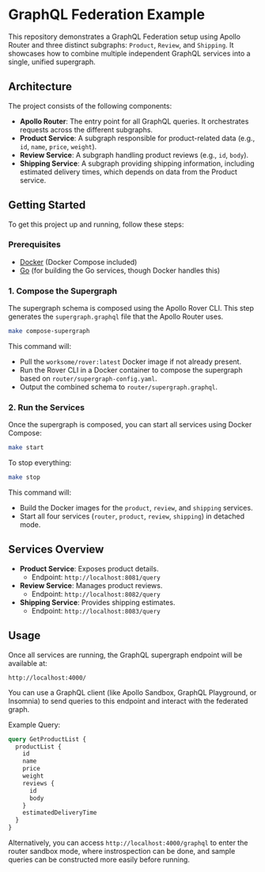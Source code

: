 # GraphQL Federation Example

This repository demonstrates a GraphQL Federation setup using Apollo Router and three distinct subgraphs: `Product`, `Review`, and `Shipping`. It showcases how to combine multiple independent GraphQL services into a single, unified supergraph.

## Architecture

The project consists of the following components:

*   **Apollo Router**: The entry point for all GraphQL queries. It orchestrates requests across the different subgraphs.
*   **Product Service**: A subgraph responsible for product-related data (e.g., `id`, `name`, `price`, `weight`).
*   **Review Service**: A subgraph handling product reviews (e.g., `id`, `body`).
*   **Shipping Service**: A subgraph providing shipping information, including estimated delivery times, which depends on data from the Product service.

## Getting Started

To get this project up and running, follow these steps:

### Prerequisites

*   [Docker](https://www.docker.com/get-started) (Docker Compose included)
*   [Go](https://golang.org/doc/install) (for building the Go services, though Docker handles this)

### 1. Compose the Supergraph

The supergraph schema is composed using the Apollo Rover CLI. This step generates the `supergraph.graphql` file that the Apollo Router uses.

```bash
make compose-supergraph
```

This command will:
*   Pull the `worksome/rover:latest` Docker image if not already present.
*   Run the Rover CLI in a Docker container to compose the supergraph based on `router/supergraph-config.yaml`.
*   Output the combined schema to `router/supergraph.graphql`.

### 2. Run the Services

Once the supergraph is composed, you can start all services using Docker Compose:

```bash
make start
```

To stop everything:
```bash
make stop
```

This command will:
*   Build the Docker images for the `product`, `review`, and `shipping` services.
*   Start all four services (`router`, `product`, `review`, `shipping`) in detached mode.

## Services Overview

*   **Product Service**: Exposes product details.
    *   Endpoint: `http://localhost:8081/query`
*   **Review Service**: Manages product reviews.
    *   Endpoint: `http://localhost:8082/query`
*   **Shipping Service**: Provides shipping estimates.
    *   Endpoint: `http://localhost:8083/query`

## Usage

Once all services are running, the GraphQL supergraph endpoint will be available at:

```
http://localhost:4000/
```

You can use a GraphQL client (like Apollo Sandbox, GraphQL Playground, or Insomnia) to send queries to this endpoint and interact with the federated graph.

Example Query:

```graphql
query GetProductList {
  productList {
    id
    name
    price
    weight
    reviews {
      id
      body
    }
    estimatedDeliveryTime
  }
}
```

Alternatively, you can access `http://localhost:4000/graphql` to enter the router sandbox mode, where instrospection can be done, and sample queries can be constructed more easily before running.